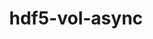 ---
title: "hdf5-vol-async"
layout: cache
categories: [package, develop]
meta: {"compilers": ["cce@18.0.0", "gcc@10.3.0", "gcc@11.1.0", "gcc@11.4.0", "gcc@9.4.0", "intel-oneapi-compilers@2025.1.0"], "num_specs": 62, "num_specs_by_stack": {"data-vis-sdk": 8, "e4s": 10, "e4s-cray-rhel": 11, "e4s-cray-sles": 2, "e4s-neoverse-v2": 12, "e4s-neoverse_v1": 6, "e4s-oneapi": 6, "e4s-power": 1, "e4s-rocm-external": 6, "root": 62}, "oss": ["rhel8", "sle_hpc15", "ubuntu20.04", "ubuntu22.04"], "platforms": ["linux"], "stacks": ["data-vis-sdk", "e4s", "e4s-cray-rhel", "e4s-cray-sles", "e4s-neoverse-v2", "e4s-neoverse_v1", "e4s-oneapi", "e4s-power", "e4s-rocm-external", "root"], "targets": ["neoverse_v1", "neoverse_v2", "ppc64le", "x86_64_v3", "x86_64_v4"], "versions": ["1.7"]}
spec_details: [{"compiler": "intel-oneapi-compilers@2025.1.0", "hash": "27tdhk26v3p7tsm2uvdw2ivdsz3vs6ux", "os": "ubuntu22.04", "platform": "linux", "size": "-", "stacks": ["e4s-oneapi", "root"], "target": "x86_64_v3", "variants": ["build_system=cmake", "build_type=Release", "generator=make", "~ipo", "~memcpy"], "versions": ["1.7"]}, {"compiler": "gcc@11.4.0", "hash": "2a576awfujaicnqlrb3ogew7ttf7g7os", "os": "ubuntu22.04", "platform": "linux", "size": "-", "stacks": ["e4s-neoverse-v2", "root"], "target": "neoverse_v2", "variants": ["build_system=cmake", "build_type=Release", "generator=make", "~ipo", "~memcpy"], "versions": ["1.7"]}, {"compiler": "gcc@11.4.0", "hash": "3dprft6y3535kx6hoigkx4glte4m27uw", "os": "ubuntu22.04", "platform": "linux", "size": "-", "stacks": ["e4s", "root"], "target": "x86_64_v3", "variants": ["build_system=cmake", "build_type=Release", "generator=make", "~ipo", "~memcpy"], "versions": ["1.7"]}, {"compiler": "gcc@11.4.0", "hash": "3kabekwnieaay62mmxplfoqrvze6xn2u", "os": "ubuntu22.04", "platform": "linux", "size": "-", "stacks": ["e4s", "root"], "target": "x86_64_v3", "variants": ["build_system=cmake", "build_type=Release", "generator=make", "~ipo", "~memcpy"], "versions": ["1.7"]}, {"compiler": "gcc@11.4.0", "hash": "3o6uf4ura53rvbcaax2qmdx7qib7ei7r", "os": "ubuntu22.04", "platform": "linux", "size": "-", "stacks": ["e4s", "root"], "target": "x86_64_v3", "variants": ["build_system=cmake", "build_type=Release", "generator=make", "~ipo", "~memcpy"], "versions": ["1.7"]}, {"compiler": "gcc@11.4.0", "hash": "3xtakx7xolrsydunv5ef767y2qcqucri", "os": "ubuntu22.04", "platform": "linux", "size": "-", "stacks": ["e4s", "root"], "target": "x86_64_v3", "variants": ["build_system=cmake", "build_type=Release", "generator=make", "~ipo", "~memcpy"], "versions": ["1.7"]}, {"compiler": "gcc@11.4.0", "hash": "4pomgrrsvbz45sm4isptip6maloyqmpb", "os": "ubuntu22.04", "platform": "linux", "size": "-", "stacks": ["e4s-neoverse_v1", "root"], "target": "neoverse_v1", "variants": ["build_system=cmake", "build_type=Release", "generator=make", "~ipo", "~memcpy"], "versions": ["1.7"]}, {"compiler": "cce@18.0.0", "hash": "4znrdda6u3gl7gboy43ojjwbrrwdro3e", "os": "rhel8", "platform": "linux", "size": "-", "stacks": ["e4s-cray-rhel", "root"], "target": "x86_64_v3", "variants": ["build_system=cmake", "build_type=Release", "generator=make", "~ipo", "~memcpy"], "versions": ["1.7"]}, {"compiler": "gcc@11.4.0", "hash": "6epyc6yjshntcfd5pc5q5yu46pphyrrd", "os": "ubuntu22.04", "platform": "linux", "size": "-", "stacks": ["e4s", "root"], "target": "x86_64_v3", "variants": ["build_system=cmake", "build_type=Release", "generator=make", "~ipo", "~memcpy"], "versions": ["1.7"]}, {"compiler": "intel-oneapi-compilers@2025.1.0", "hash": "75tkmwbdqice4wuykhd6s3yys2jh5ecd", "os": "ubuntu22.04", "platform": "linux", "size": "-", "stacks": ["e4s-oneapi", "root"], "target": "x86_64_v3", "variants": ["build_system=cmake", "build_type=Release", "generator=make", "~ipo", "~memcpy"], "versions": ["1.7"]}, {"compiler": "cce@18.0.0", "hash": "ajslvwcpeepfr7gbwahzfjfd5nmyw5vb", "os": "rhel8", "platform": "linux", "size": "-", "stacks": ["e4s-cray-rhel", "root"], "target": "x86_64_v3", "variants": ["build_system=cmake", "build_type=Release", "generator=make", "~ipo", "~memcpy"], "versions": ["1.7"]}, {"compiler": "gcc@11.4.0", "hash": "b6daixugvo3vehk2iud52k4winptq447", "os": "ubuntu22.04", "platform": "linux", "size": "-", "stacks": ["e4s-rocm-external", "root"], "target": "x86_64_v3", "variants": ["build_system=cmake", "build_type=Release", "generator=make", "~ipo", "~memcpy"], "versions": ["1.7"]}, {"compiler": "intel-oneapi-compilers@2025.1.0", "hash": "bpesq2zk4zsrzqjh2vgo5hfhkfkoufcv", "os": "ubuntu22.04", "platform": "linux", "size": "-", "stacks": ["e4s-oneapi", "root"], "target": "x86_64_v3", "variants": ["build_system=cmake", "build_type=Release", "generator=make", "~ipo", "~memcpy"], "versions": ["1.7"]}, {"compiler": "cce@18.0.0", "hash": "bunks2pvguxnrroix3qmlqxbfaxonsjj", "os": "rhel8", "platform": "linux", "size": "-", "stacks": ["e4s-cray-rhel", "root"], "target": "x86_64_v3", "variants": ["build_system=cmake", "build_type=Release", "generator=make", "~ipo", "~memcpy"], "versions": ["1.7"]}, {"compiler": "gcc@11.4.0", "hash": "coa2xdqmv3s5hins4i7f3x65f3uwe5if", "os": "ubuntu22.04", "platform": "linux", "size": "-", "stacks": ["e4s-neoverse_v1", "root"], "target": "neoverse_v1", "variants": ["build_system=cmake", "build_type=Release", "generator=make", "~ipo", "~memcpy"], "versions": ["1.7"]}, {"compiler": "gcc@11.4.0", "hash": "da7s3fos7wzrspyedyjhtv3gcmdrfuww", "os": "ubuntu22.04", "platform": "linux", "size": "-", "stacks": ["e4s-neoverse-v2", "root"], "target": "neoverse_v2", "variants": ["build_system=cmake", "build_type=Release", "generator=make", "~ipo", "~memcpy"], "versions": ["1.7"]}, {"compiler": "gcc@11.1.0", "hash": "dmnjouya5fffel4g6tnljh4hxqnywkow", "os": "ubuntu20.04", "platform": "linux", "size": "-", "stacks": ["data-vis-sdk", "root"], "target": "x86_64_v3", "variants": ["build_system=cmake", "build_type=Release", "generator=make", "~ipo", "~memcpy"], "versions": ["1.7"]}, {"compiler": "intel-oneapi-compilers@2025.1.0", "hash": "donzhvblywc335fu3jugczf25cejo7kb", "os": "ubuntu22.04", "platform": "linux", "size": "-", "stacks": ["e4s-oneapi", "root"], "target": "x86_64_v3", "variants": ["build_system=cmake", "build_type=Release", "generator=make", "~ipo", "~memcpy"], "versions": ["1.7"]}, {"compiler": "gcc@11.4.0", "hash": "emyv7ubaoktq3oer5vdvu2c6sj5nkphr", "os": "ubuntu22.04", "platform": "linux", "size": "-", "stacks": ["e4s", "root"], "target": "x86_64_v3", "variants": ["build_system=cmake", "build_type=Release", "generator=make", "~ipo", "~memcpy"], "versions": ["1.7"]}, {"compiler": "gcc@11.4.0", "hash": "faqhad6bbwjgex6o33mqzfudpthl5svb", "os": "ubuntu22.04", "platform": "linux", "size": "-", "stacks": ["e4s-neoverse-v2", "root"], "target": "neoverse_v2", "variants": ["build_system=cmake", "build_type=Release", "generator=make", "~ipo", "~memcpy"], "versions": ["1.7"]}, {"compiler": "gcc@11.4.0", "hash": "gjm33yupuq7koyei5tt2onkcbgzk3yir", "os": "ubuntu22.04", "platform": "linux", "size": "-", "stacks": ["e4s-neoverse-v2", "root"], "target": "neoverse_v2", "variants": ["build_system=cmake", "build_type=Release", "generator=make", "~ipo", "~memcpy"], "versions": ["1.7"]}, {"compiler": "cce@18.0.0", "hash": "h4rxy5n7brlsqboiiqurwsmydixagqxy", "os": "rhel8", "platform": "linux", "size": "-", "stacks": ["e4s-cray-rhel", "root"], "target": "x86_64_v3", "variants": ["build_system=cmake", "build_type=Release", "generator=make", "~ipo", "~memcpy"], "versions": ["1.7"]}, {"compiler": "gcc@11.4.0", "hash": "hz3onelz7iqvj7w62j233wgsv57ajf4d", "os": "ubuntu22.04", "platform": "linux", "size": "-", "stacks": ["e4s-neoverse-v2", "root"], "target": "neoverse_v2", "variants": ["build_system=cmake", "build_type=Release", "generator=make", "~ipo", "~memcpy"], "versions": ["1.7"]}, {"compiler": "gcc@11.4.0", "hash": "ifqpvflbwigtw44475mrvc7p3gi37f6b", "os": "ubuntu22.04", "platform": "linux", "size": "-", "stacks": ["e4s-neoverse-v2", "root"], "target": "neoverse_v2", "variants": ["build_system=cmake", "build_type=Release", "generator=make", "~ipo", "~memcpy"], "versions": ["1.7"]}, {"compiler": "gcc@10.3.0", "hash": "j6ymupnkxr7m56rv5aobouqt7ekiifat", "os": "sle_hpc15", "platform": "linux", "size": "-", "stacks": ["e4s-cray-sles", "root"], "target": "x86_64_v4", "variants": ["build_system=cmake", "build_type=Release", "generator=make", "~ipo", "~memcpy"], "versions": ["1.7"]}, {"compiler": "cce@18.0.0", "hash": "j7cnz6xbbj2uiglndnzxktlayvpbr4bz", "os": "rhel8", "platform": "linux", "size": "-", "stacks": ["e4s-cray-rhel", "root"], "target": "x86_64_v3", "variants": ["build_system=cmake", "build_type=Release", "generator=make", "~ipo", "~memcpy"], "versions": ["1.7"]}, {"compiler": "gcc@11.4.0", "hash": "jgybqvbab4xndp5nq6kejcdnmrcklvob", "os": "ubuntu22.04", "platform": "linux", "size": "-", "stacks": ["e4s-neoverse-v2", "root"], "target": "neoverse_v2", "variants": ["build_system=cmake", "build_type=Release", "generator=make", "~ipo", "~memcpy"], "versions": ["1.7"]}, {"compiler": "gcc@11.4.0", "hash": "kcv5c57uz4w7z2ftzmbd33bfqmljedjz", "os": "ubuntu22.04", "platform": "linux", "size": "-", "stacks": ["e4s-neoverse_v1", "root"], "target": "neoverse_v1", "variants": ["build_system=cmake", "build_type=Release", "generator=make", "~ipo", "~memcpy"], "versions": ["1.7"]}, {"compiler": "intel-oneapi-compilers@2025.1.0", "hash": "l2sl6ohenjrkaheoy7kvjxr7ppglskue", "os": "ubuntu22.04", "platform": "linux", "size": "-", "stacks": ["e4s-oneapi", "root"], "target": "x86_64_v3", "variants": ["build_system=cmake", "build_type=Release", "generator=make", "~ipo", "~memcpy"], "versions": ["1.7"]}, {"compiler": "gcc@11.4.0", "hash": "lyufwqbruhvuzryoj6jiy22mybvqtwvt", "os": "ubuntu22.04", "platform": "linux", "size": "-", "stacks": ["e4s", "root"], "target": "x86_64_v3", "variants": ["build_system=cmake", "build_type=Release", "generator=make", "~ipo", "~memcpy"], "versions": ["1.7"]}, {"compiler": "gcc@11.4.0", "hash": "m2bvpan6g7ukddptb7htt3anlyxt2mey", "os": "ubuntu22.04", "platform": "linux", "size": "-", "stacks": ["e4s-neoverse_v1", "root"], "target": "neoverse_v1", "variants": ["build_system=cmake", "build_type=Release", "generator=make", "~ipo", "~memcpy"], "versions": ["1.7"]}, {"compiler": "gcc@11.1.0", "hash": "m6lsefmy3oc7jjtlor3674xlywbtfvxc", "os": "ubuntu20.04", "platform": "linux", "size": "-", "stacks": ["data-vis-sdk", "root"], "target": "x86_64_v3", "variants": ["build_system=cmake", "build_type=Release", "generator=make", "~ipo", "~memcpy"], "versions": ["1.7"]}, {"compiler": "gcc@11.4.0", "hash": "mihsson67wvbioacefpfqzlbcjtteybb", "os": "ubuntu22.04", "platform": "linux", "size": "-", "stacks": ["e4s-rocm-external", "root"], "target": "x86_64_v3", "variants": ["build_system=cmake", "build_type=Release", "generator=make", "~ipo", "~memcpy"], "versions": ["1.7"]}, {"compiler": "gcc@11.4.0", "hash": "mm2gno2jysbb3iqgghps6prsv3bacext", "os": "ubuntu22.04", "platform": "linux", "size": "-", "stacks": ["e4s-neoverse-v2", "root"], "target": "neoverse_v2", "variants": ["build_system=cmake", "build_type=Release", "generator=make", "~ipo", "~memcpy"], "versions": ["1.7"]}, {"compiler": "gcc@11.4.0", "hash": "n2acfljzlih2boscdwjn5excylq4qfzr", "os": "ubuntu22.04", "platform": "linux", "size": "-", "stacks": ["e4s", "root"], "target": "x86_64_v3", "variants": ["build_system=cmake", "build_type=Release", "generator=make", "~ipo", "~memcpy"], "versions": ["1.7"]}, {"compiler": "gcc@11.4.0", "hash": "n4bslmmcl37jtevqwie5zdebtgbww45s", "os": "ubuntu22.04", "platform": "linux", "size": "-", "stacks": ["e4s-neoverse_v1", "root"], "target": "neoverse_v1", "variants": ["build_system=cmake", "build_type=Release", "generator=make", "~ipo", "~memcpy"], "versions": ["1.7"]}, {"compiler": "gcc@11.4.0", "hash": "niw7vqksifuswarn6sl6b42uuv5sas37", "os": "ubuntu22.04", "platform": "linux", "size": "-", "stacks": ["e4s-neoverse-v2", "root"], "target": "neoverse_v2", "variants": ["build_system=cmake", "build_type=Release", "generator=make", "~ipo", "~memcpy"], "versions": ["1.7"]}, {"compiler": "gcc@11.1.0", "hash": "njlw42j27veb6onhunomliqwwn27om4k", "os": "ubuntu20.04", "platform": "linux", "size": "-", "stacks": ["data-vis-sdk", "root"], "target": "x86_64_v3", "variants": ["build_system=cmake", "build_type=Release", "generator=make", "~ipo", "~memcpy"], "versions": ["1.7"]}, {"compiler": "gcc@11.4.0", "hash": "nst2d3uqyxm63ycpm4a7kypn75wylsq3", "os": "ubuntu22.04", "platform": "linux", "size": "-", "stacks": ["e4s-rocm-external", "root"], "target": "x86_64_v3", "variants": ["build_system=cmake", "build_type=Release", "generator=make", "~ipo", "~memcpy"], "versions": ["1.7"]}, {"compiler": "gcc@11.1.0", "hash": "nwyasbp72wdn7ijougrdwngsrvxxshmg", "os": "ubuntu20.04", "platform": "linux", "size": "-", "stacks": ["data-vis-sdk", "root"], "target": "x86_64_v3", "variants": ["build_system=cmake", "build_type=Release", "generator=make", "~ipo", "~memcpy"], "versions": ["1.7"]}, {"compiler": "gcc@11.1.0", "hash": "o3kfjqjxe777a7hi4wrreogvzrp57tra", "os": "ubuntu20.04", "platform": "linux", "size": "-", "stacks": ["data-vis-sdk", "root"], "target": "x86_64_v3", "variants": ["build_system=cmake", "build_type=Release", "generator=make", "~ipo", "~memcpy"], "versions": ["1.7"]}, {"compiler": "intel-oneapi-compilers@2025.1.0", "hash": "oc5oi4p7bmyyaytotddvruw33rzbrtyh", "os": "ubuntu22.04", "platform": "linux", "size": "-", "stacks": ["e4s-oneapi", "root"], "target": "x86_64_v3", "variants": ["build_system=cmake", "build_type=Release", "generator=make", "~ipo", "~memcpy"], "versions": ["1.7"]}, {"compiler": "gcc@11.4.0", "hash": "ol3fomt7c5crbkb67oyhpnm4cslpzh3u", "os": "ubuntu22.04", "platform": "linux", "size": "-", "stacks": ["e4s-neoverse-v2", "root"], "target": "neoverse_v2", "variants": ["build_system=cmake", "build_type=Release", "generator=make", "~ipo", "~memcpy"], "versions": ["1.7"]}, {"compiler": "gcc@9.4.0", "hash": "peeg27cqhkmzvhnqheaenevgezgqfuxl", "os": "ubuntu20.04", "platform": "linux", "size": "-", "stacks": ["e4s-power", "root"], "target": "ppc64le", "variants": ["build_system=cmake", "build_type=Release", "generator=make", "~ipo", "~memcpy"], "versions": ["1.7"]}, {"compiler": "cce@18.0.0", "hash": "pii2sa2e45ihyeo4xcjqk4wbamcpjigd", "os": "rhel8", "platform": "linux", "size": "-", "stacks": ["e4s-cray-rhel", "root"], "target": "x86_64_v3", "variants": ["build_system=cmake", "build_type=Release", "generator=make", "~ipo", "~memcpy"], "versions": ["1.7"]}, {"compiler": "gcc@11.4.0", "hash": "psuxbuc3qsxjjo56aodtedlptitogm2g", "os": "ubuntu22.04", "platform": "linux", "size": "-", "stacks": ["e4s-rocm-external", "root"], "target": "x86_64_v3", "variants": ["build_system=cmake", "build_type=Release", "generator=make", "~ipo", "~memcpy"], "versions": ["1.7"]}, {"compiler": "gcc@10.3.0", "hash": "ptk7bk3nflnemuhzyniqobmwlly5kfkd", "os": "sle_hpc15", "platform": "linux", "size": "-", "stacks": ["e4s-cray-sles", "root"], "target": "x86_64_v4", "variants": ["build_system=cmake", "build_type=Release", "generator=make", "~ipo", "~memcpy"], "versions": ["1.7"]}, {"compiler": "gcc@11.1.0", "hash": "qhwej4gtyvi57oqpoi4lj5kwh4zzfugd", "os": "ubuntu20.04", "platform": "linux", "size": "-", "stacks": ["data-vis-sdk", "root"], "target": "x86_64_v3", "variants": ["build_system=cmake", "build_type=Release", "generator=make", "~ipo", "~memcpy"], "versions": ["1.7"]}, {"compiler": "gcc@11.4.0", "hash": "qnym5trxx4udpkteztypsilpclt5eigc", "os": "ubuntu22.04", "platform": "linux", "size": "-", "stacks": ["e4s-rocm-external", "root"], "target": "x86_64_v3", "variants": ["build_system=cmake", "build_type=Release", "generator=make", "~ipo", "~memcpy"], "versions": ["1.7"]}, {"compiler": "cce@18.0.0", "hash": "r3pa32ersz5vuo2rcqdceopqop27aa2y", "os": "rhel8", "platform": "linux", "size": "-", "stacks": ["e4s-cray-rhel", "root"], "target": "x86_64_v3", "variants": ["build_system=cmake", "build_type=Release", "generator=make", "~ipo", "~memcpy"], "versions": ["1.7"]}, {"compiler": "gcc@11.1.0", "hash": "renxu6kcnawj3nrxky5fiopy3gx5dth3", "os": "ubuntu20.04", "platform": "linux", "size": "-", "stacks": ["data-vis-sdk", "root"], "target": "x86_64_v3", "variants": ["build_system=cmake", "build_type=Release", "generator=make", "~ipo", "~memcpy"], "versions": ["1.7"]}, {"compiler": "cce@18.0.0", "hash": "rhha4uealybvmyvue5oksxbzsq5gytol", "os": "rhel8", "platform": "linux", "size": "-", "stacks": ["e4s-cray-rhel", "root"], "target": "x86_64_v3", "variants": ["build_system=cmake", "build_type=Release", "generator=make", "~ipo", "~memcpy"], "versions": ["1.7"]}, {"compiler": "gcc@11.1.0", "hash": "tjsg367sjoxsqcnbximtfdj5hq6u2u5e", "os": "ubuntu20.04", "platform": "linux", "size": "-", "stacks": ["data-vis-sdk", "root"], "target": "x86_64_v3", "variants": ["build_system=cmake", "build_type=Release", "generator=make", "~ipo", "~memcpy"], "versions": ["1.7"]}, {"compiler": "gcc@11.4.0", "hash": "u4mc3kkarh3h7ej3jsxseoxddikjlhtu", "os": "ubuntu22.04", "platform": "linux", "size": "-", "stacks": ["e4s-neoverse_v1", "root"], "target": "neoverse_v1", "variants": ["build_system=cmake", "build_type=Release", "generator=make", "~ipo", "~memcpy"], "versions": ["1.7"]}, {"compiler": "gcc@11.4.0", "hash": "uqxklytfvovssbsysbj3u53mgnyopk55", "os": "ubuntu22.04", "platform": "linux", "size": "-", "stacks": ["e4s-rocm-external", "root"], "target": "x86_64_v3", "variants": ["build_system=cmake", "build_type=Release", "generator=make", "~ipo", "~memcpy"], "versions": ["1.7"]}, {"compiler": "gcc@11.4.0", "hash": "uxwb3dt46jlcisfoxmryfy2lhdxknauv", "os": "ubuntu22.04", "platform": "linux", "size": "-", "stacks": ["e4s-neoverse-v2", "root"], "target": "neoverse_v2", "variants": ["build_system=cmake", "build_type=Release", "generator=make", "~ipo", "~memcpy"], "versions": ["1.7"]}, {"compiler": "cce@18.0.0", "hash": "xeromx6pmhp3ykmzd7qhyu7zospg2azy", "os": "rhel8", "platform": "linux", "size": "-", "stacks": ["e4s-cray-rhel", "root"], "target": "x86_64_v3", "variants": ["build_system=cmake", "build_type=Release", "generator=make", "~ipo", "~memcpy"], "versions": ["1.7"]}, {"compiler": "cce@18.0.0", "hash": "xwoubdgazxce4xy4e5p6qj7gvgt2h3tv", "os": "rhel8", "platform": "linux", "size": "-", "stacks": ["e4s-cray-rhel", "root"], "target": "x86_64_v3", "variants": ["build_system=cmake", "build_type=Release", "generator=make", "~ipo", "~memcpy"], "versions": ["1.7"]}, {"compiler": "gcc@11.4.0", "hash": "ypcd6rypwyyzvpmqy6hskjori2mhryws", "os": "ubuntu22.04", "platform": "linux", "size": "-", "stacks": ["e4s-neoverse-v2", "root"], "target": "neoverse_v2", "variants": ["build_system=cmake", "build_type=Release", "generator=make", "~ipo", "~memcpy"], "versions": ["1.7"]}, {"compiler": "cce@18.0.0", "hash": "z5unruilymls225yqjofvm3cgziwpvwa", "os": "rhel8", "platform": "linux", "size": "-", "stacks": ["e4s-cray-rhel", "root"], "target": "x86_64_v3", "variants": ["build_system=cmake", "build_type=Release", "generator=make", "~ipo", "~memcpy"], "versions": ["1.7"]}, {"compiler": "gcc@11.4.0", "hash": "z5uvdrmqa5nllsrlgmtupg2pkmyywcqc", "os": "ubuntu22.04", "platform": "linux", "size": "-", "stacks": ["e4s", "root"], "target": "x86_64_v3", "variants": ["build_system=cmake", "build_type=Release", "generator=make", "~ipo", "~memcpy"], "versions": ["1.7"]}, {"compiler": "gcc@11.4.0", "hash": "zqtqobnk4a7t2mnwcyzzvqilib3uziqw", "os": "ubuntu22.04", "platform": "linux", "size": "-", "stacks": ["e4s", "root"], "target": "x86_64_v3", "variants": ["build_system=cmake", "build_type=Release", "generator=make", "~ipo", "~memcpy"], "versions": ["1.7"]}]
---